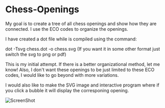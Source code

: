 Chess-Openings
==============

My goal is to create a tree of all chess openings and show how they are connected. I use the ECO codes to organize the openings.

I have created a dot file while is compiled using the command:

dot -Tsvg chess.dot -o chess.svg
(If you want it in some other format just switch the svg to png or pdf)

This is my initial attempt. If there is a better organizational method, let me know! Also, I don't want these openings to be just limited to these ECO codes, I would like to go beyond with more variations.

I would also like to make the SVG image and interactive program where if you click a bubble it will display the corresponing opening.



![ScreenShot](https://raw.githubusercontent.com/bizzk3t/Chess-Openings/master/chess.svg)
